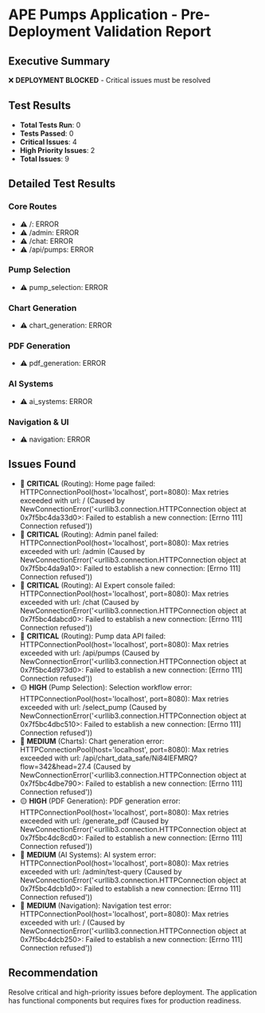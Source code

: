 
# APE Pumps Application - Pre-Deployment Validation Report

## Executive Summary
❌ **DEPLOYMENT BLOCKED** - Critical issues must be resolved


## Test Results
- **Total Tests Run**: 0
- **Tests Passed**: 0
- **Critical Issues**: 4
- **High Priority Issues**: 2
- **Total Issues**: 9

## Detailed Test Results

### Core Routes
- ⚠️ /: ERROR
- ⚠️ /admin: ERROR
- ⚠️ /chat: ERROR
- ⚠️ /api/pumps: ERROR

### Pump Selection
- ⚠️ pump_selection: ERROR

### Chart Generation
- ⚠️ chart_generation: ERROR

### PDF Generation
- ⚠️ pdf_generation: ERROR

### AI Systems
- ⚠️ ai_systems: ERROR

### Navigation & UI
- ⚠️ navigation: ERROR

## Issues Found
- 🔴 **CRITICAL** (Routing): Home page failed: HTTPConnectionPool(host='localhost', port=8080): Max retries exceeded with url: / (Caused by NewConnectionError('<urllib3.connection.HTTPConnection object at 0x7f5bc4da33d0>: Failed to establish a new connection: [Errno 111] Connection refused'))
- 🔴 **CRITICAL** (Routing): Admin panel failed: HTTPConnectionPool(host='localhost', port=8080): Max retries exceeded with url: /admin (Caused by NewConnectionError('<urllib3.connection.HTTPConnection object at 0x7f5bc4da9a10>: Failed to establish a new connection: [Errno 111] Connection refused'))
- 🔴 **CRITICAL** (Routing): AI Expert console failed: HTTPConnectionPool(host='localhost', port=8080): Max retries exceeded with url: /chat (Caused by NewConnectionError('<urllib3.connection.HTTPConnection object at 0x7f5bc4dabcd0>: Failed to establish a new connection: [Errno 111] Connection refused'))
- 🔴 **CRITICAL** (Routing): Pump data API failed: HTTPConnectionPool(host='localhost', port=8080): Max retries exceeded with url: /api/pumps (Caused by NewConnectionError('<urllib3.connection.HTTPConnection object at 0x7f5bc4d973d0>: Failed to establish a new connection: [Errno 111] Connection refused'))
- 🟡 **HIGH** (Pump Selection): Selection workflow error: HTTPConnectionPool(host='localhost', port=8080): Max retries exceeded with url: /select_pump (Caused by NewConnectionError('<urllib3.connection.HTTPConnection object at 0x7f5bc4dbc510>: Failed to establish a new connection: [Errno 111] Connection refused'))
- 🔵 **MEDIUM** (Charts): Chart generation error: HTTPConnectionPool(host='localhost', port=8080): Max retries exceeded with url: /api/chart_data_safe/Ni84IEFMRQ?flow=342&head=27.4 (Caused by NewConnectionError('<urllib3.connection.HTTPConnection object at 0x7f5bc4dbe790>: Failed to establish a new connection: [Errno 111] Connection refused'))
- 🟡 **HIGH** (PDF Generation): PDF generation error: HTTPConnectionPool(host='localhost', port=8080): Max retries exceeded with url: /generate_pdf (Caused by NewConnectionError('<urllib3.connection.HTTPConnection object at 0x7f5bc4dc8cd0>: Failed to establish a new connection: [Errno 111] Connection refused'))
- 🔵 **MEDIUM** (AI Systems): AI system error: HTTPConnectionPool(host='localhost', port=8080): Max retries exceeded with url: /admin/test-query (Caused by NewConnectionError('<urllib3.connection.HTTPConnection object at 0x7f5bc4dcb1d0>: Failed to establish a new connection: [Errno 111] Connection refused'))
- 🔵 **MEDIUM** (Navigation): Navigation test error: HTTPConnectionPool(host='localhost', port=8080): Max retries exceeded with url: / (Caused by NewConnectionError('<urllib3.connection.HTTPConnection object at 0x7f5bc4dcb250>: Failed to establish a new connection: [Errno 111] Connection refused'))

## Recommendation
Resolve critical and high-priority issues before deployment. The application has functional components but requires fixes for production readiness.